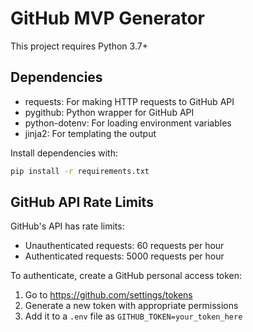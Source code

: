 # GitHub MVP Generator

This project requires Python 3.7+

## Dependencies
- requests: For making HTTP requests to GitHub API
- pygithub: Python wrapper for GitHub API
- python-dotenv: For loading environment variables
- jinja2: For templating the output

Install dependencies with:
```bash
pip install -r requirements.txt
```

## GitHub API Rate Limits

GitHub's API has rate limits:
- Unauthenticated requests: 60 requests per hour
- Authenticated requests: 5000 requests per hour

To authenticate, create a GitHub personal access token:
1. Go to https://github.com/settings/tokens
2. Generate a new token with appropriate permissions
3. Add it to a `.env` file as `GITHUB_TOKEN=your_token_here`
